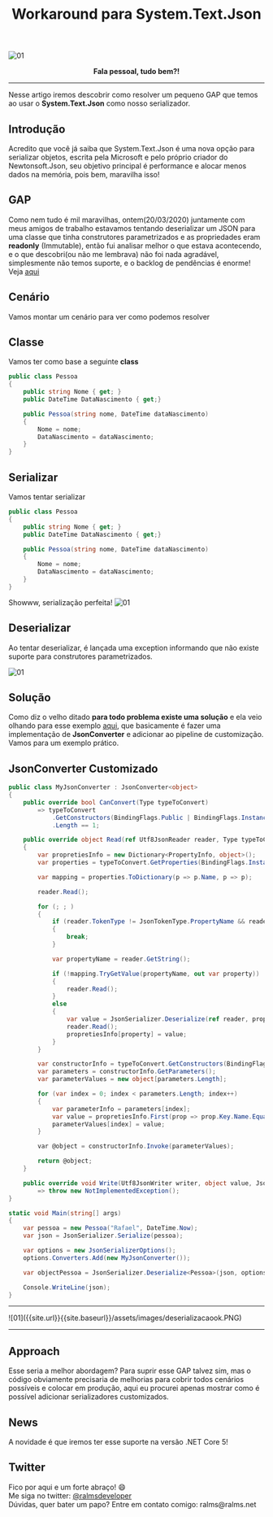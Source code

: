 ﻿---
title: "Workaround para System.Text.Json"
comments: true
excerpt_separator: "Ler mais"
toc: true
toc_label: "Tópicos"
categories:
  - Workaround
  - Json
  - AspNetCore
---

![01]({{site.url}}{{site.baseurl}}/assets/images/SystemTextJson.png)

<center><strong>Fala pessoal, tudo bem?!</strong></center>
<hr /> 
<div class="notice--warning">
Nesse artigo iremos descobrir como resolver um pequeno GAP que temos ao usar o <b>System.Text.Json</b> como nosso serializador.
</div> 

## Introdução
Acredito que você já saiba que System.Text.Json é uma nova opção para serializar objetos, escrita pela Microsoft e pelo próprio criador do Newtonsoft.Json, seu objetivo principal é performance e alocar menos dados na memória, pois bem, maravilha isso!

## GAP
Como nem tudo é mil maravilhas, ontem(20/03/2020) juntamente com meus amigos de trabalho estavamos tentando deserializar um JSON para uma classe que tinha construtores parametrizados e as propriedades eram <b>readonly</b> (Immutable), então fui analisar melhor o que estava acontecendo, e o que descobri(ou não me lembrava) não foi nada agradável, 
simplesmente não temos suporte, e o backlog de pendências é enorme! Veja <a target="_BLANK" href="https://docs.microsoft.com/pt-br/dotnet/standard/serialization/system-text-json-migrate-from-newtonsoft-how-to#table-of-differences-between-newtonsoftjson-and-systemtextjson" alt="">aqui</a>

## Cenário
Vamos montar um cenário para ver como podemos resolver

## Classe
Vamos ter como base a seguinte <b>class</b>
```csharp
public class Pessoa
{
    public string Nome { get; }
    public DateTime DataNascimento { get;} 

    public Pessoa(string nome, DateTime dataNascimento)
    {
        Nome = nome;
        DataNascimento = dataNascimento;
    }
}
```

## Serializar
Vamos tentar serializar 
```csharp
public class Pessoa
{
    public string Nome { get; }
    public DateTime DataNascimento { get;} 

    public Pessoa(string nome, DateTime dataNascimento)
    {
        Nome = nome;
        DataNascimento = dataNascimento;
    }
}
```
Showww, serialização perfeita!
![01]({{site.url}}{{site.baseurl}}/assets/images/serializacaook.PNG)

## Deserializar
Ao tentar deserializar, é lançada uma exception informando que não existe suporte para construtores parametrizados.

![01]({{site.url}}{{site.baseurl}}/assets/images/problemajsondeserialize.PNG)
 
## Solução
Como diz o velho ditado <b>para todo problema existe uma solução</b> e ela veio olhando para esse exemplo <a target="_BLANK" href="https://docs.microsoft.com/pt-br/dotnet/standard/serialization/system-text-json-migrate-from-newtonsoft-how-to#deserialize-to-immutable-classes-and-structs" alt="">aqui</a>, que basicamente é fazer uma implementação de <b>JsonConverter</b> e adicionar ao pipeline de customização. Vamos para um exemplo prático.

## JsonConverter Customizado
```csharp
public class MyJsonConverter : JsonConverter<object>
{
    public override bool CanConvert(Type typeToConvert)
        => typeToConvert
            .GetConstructors(BindingFlags.Public | BindingFlags.Instance)
            .Length == 1; 

    public override object Read(ref Utf8JsonReader reader, Type typeToConvert, JsonSerializerOptions options)
    {
        var propretiesInfo = new Dictionary<PropertyInfo, object>();
        var properties = typeToConvert.GetProperties(BindingFlags.Instance | BindingFlags.Public | BindingFlags.NonPublic);

        var mapping = properties.ToDictionary(p => p.Name, p => p);

        reader.Read();

        for (; ; )
        {
            if (reader.TokenType != JsonTokenType.PropertyName && reader.TokenType != JsonTokenType.String)
            {
                break;
            }

            var propertyName = reader.GetString();

            if (!mapping.TryGetValue(propertyName, out var property))
            {
                reader.Read();
            }
            else
            {
                var value = JsonSerializer.Deserialize(ref reader, property.PropertyType, options);
                reader.Read();
                propretiesInfo[property] = value;
            }
        }

        var constructorInfo = typeToConvert.GetConstructors(BindingFlags.Public | BindingFlags.Instance)[0];
        var parameters = constructorInfo.GetParameters();
        var parameterValues = new object[parameters.Length];

        for (var index = 0; index < parameters.Length; index++)
        {
            var parameterInfo = parameters[index];
            var value = propretiesInfo.First(prop => prop.Key.Name.Equals(parameterInfo.Name, StringComparison.InvariantCultureIgnoreCase)).Value;
            parameterValues[index] = value;
        }

        var @object = constructorInfo.Invoke(parameterValues);

        return @object;
    }

    public override void Write(Utf8JsonWriter writer, object value, JsonSerializerOptions options)
        => throw new NotImplementedException();
}
```

```csharp
static void Main(string[] args)
{
    var pessoa = new Pessoa("Rafael", DateTime.Now);
    var json = JsonSerializer.Serialize(pessoa);

    var options = new JsonSerializerOptions();
    options.Converters.Add(new MyJsonConverter());

    var objectPessoa = JsonSerializer.Deserialize<Pessoa>(json, options);

    Console.WriteLine(json);
}
```
<hr />
![01]({{site.url}}{{site.baseurl}}/assets/images/deserializacaook.PNG)
<hr />

## Approach
Esse seria a melhor abordagem? Para suprir esse GAP talvez sim, mas o código obviamente precisaria de melhorias para cobrir todos cenários possíveis e colocar em produção, aqui eu procurei apenas mostrar como é possível adicionar serializadores customizados.

## News
A novidade é que iremos ter esse suporte na versão .NET Core 5!


## Twitter
<div class="notice--info">
 Fico por aqui e um forte abraço! 😄 <br />
 Me siga no twitter: <a alt="" href="https://twitter.com/RalmsDeveloper">@ralmsdeveloper</a><br />
 Dúvidas, quer bater um papo? Entre em contato comigo: ralms@ralms.net
</div> 

<br>
